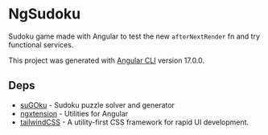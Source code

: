 # NgSudoku

Sudoku game made with Angular to test the new `afterNextRender` fn and try functional services.

This project was generated with [Angular CLI](https://github.com/angular/angular-cli) version 17.0.0.

## Deps

- [suGOku](https://github.com/bertoort/sugoku) - Sudoku puzzle solver and generator
- [ngxtension](https://github.com/nartc/ngxtension-platform) - Utilities for Angular
- [tailwindCSS](https://github.com/tailwindlabs/tailwindcss) - A utility-first CSS framework for rapid UI development.
